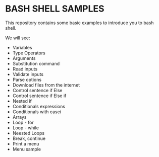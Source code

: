 # BASH SHELL SAMPLES

This repository contains some basic examples to introduce you to bash shell.  

We will see: 
-  Variables 
-  Type Operators 
- Arguments 
- Substitution command 
- Read inputs 
- Validate inputs 
- Parse options 
-  Download files from the internet 
- Control sentence if Else 
- Control sentence if Else if 
- Nested if 
- Conditionals expressions 
- Conditionals with casei
- Arrays
- Loop - for
- Loop - while
- Neested Loops
- Break, continue
- Print a menu
- Menu sample

